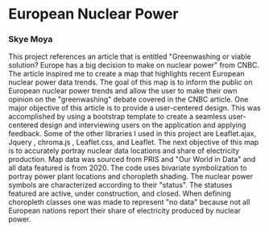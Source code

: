 # European Nuclear Power 

### Skye Moya

This project references an article that is entitled "Greenwashing or viable solution? Europe has a big decision to make on nuclear power" from CNBC. The article inspired me to create a map that highlights recent European nuclear power data trends. The goal of this map is to inform the public on European nuclear power trends and allow the user to make their own opinion on the "greenwashing" debate covered in the CNBC article. One major objective of this article is to provide a user-centered design. This was accomplished by using a bootstrap template to create a seamless user-centered design and interviewing users on the application and applying feedback. Some of the other libraries I used in this project are Leaflet.ajax, Jquery , chroma.js , Leaflet.css, and Leaflet. The next objective of this map is to accurately portray nuclear data locations and share of electricity production. Map data was sourced from PRIS and "Our World in Data" and all data featured is from 2020. The code uses bivariate symbolization to portray power plant locations and choropleth shading. The nuclear power symbols are characterized according to their "status". The statuses featured are active, under construction, and closed. When defining choropleth classes one was made to represent "no data" because not all European nations report their share of electricity produced by nuclear power.
